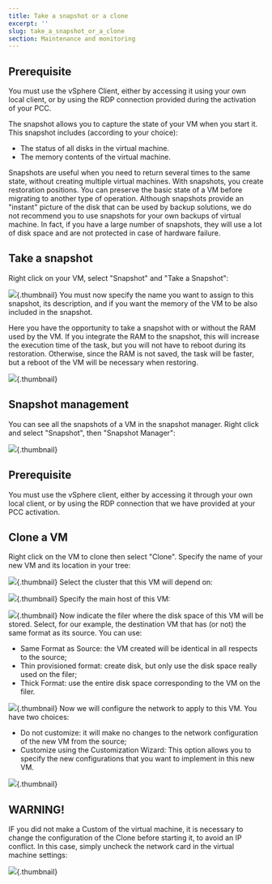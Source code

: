 ```yaml
---
title: Take a snapshot or a clone
excerpt: ''
slug: take_a_snapshot_or_a_clone
section: Maintenance and monitoring
---
```



## Prerequisite
You must use the vSphere Client, either by accessing it using your own local client, or by using the RDP connection provided during the activation of your PCC.

The snapshot allows you to capture the state of your VM when you start it. This snapshot includes (according to your choice):

- The status of all disks in the virtual machine.
- The memory contents of the virtual machine.


Snapshots are useful when you need to return several times to the same state, without creating multiple virtual machines. With snapshots, you create restoration positions. You can preserve the basic state of a VM before migrating to another type of operation. Although snapshots provide an "instant" picture of the disk that can be used by backup solutions, we do not recommend you to use snapshots for your own backups of virtual machine. In fact, if you have a large number of snapshots, they will use a lot of disk space and are not protected in case of hardware failure.


## Take a snapshot
Right click on your VM, select "Snapshot" and "Take a Snapshot":

![](images/img_133.jpg){.thumbnail}
You must now specify the name you want to assign to this snapshot, its description, and if you want the memory of the VM to be also included in the snapshot.

Here you have the opportunity to take a snapshot with or without the RAM used by the VM.
If you integrate the RAM to the snapshot, this will increase the execution time of the task, but you will not have to reboot during its restoration. Otherwise, since the RAM is not saved, the task will be faster, but a reboot of the VM will be necessary when restoring.

![](images/img_134.jpg){.thumbnail}


## Snapshot management
You can see all the snapshots of a VM in the snapshot manager. Right click and select "Snapshot", then "Snapshot Manager":

![](images/img_135.jpg){.thumbnail}


## Prerequisite
You must use the vSphere client, either by accessing it through your own local client, or by using the RDP connection that we have provided at your PCC activation.


## Clone a VM
Right click on the VM to clone then select "Clone". Specify the name of your new VM and its location in your tree:

![](images/img_136.jpg){.thumbnail}
Select the cluster that this VM will depend on:

![](images/img_137.jpg){.thumbnail}
Specify the main host of this VM:

![](images/img_138.jpg){.thumbnail}
Now indicate the filer where the disk space of this VM will be stored. Select, for our example, the destination VM that has (or not) the same format as its source. You can use:


- Same Format as Source: the VM created will be identical in all respects to the source;
- Thin provisioned format: create disk, but only use the disk space really used on the filer;
- Thick Format: use the entire disk space corresponding to the VM on the filer.



![](images/img_139.jpg){.thumbnail}
Now we will configure the network to apply to this VM. You have two choices:

- Do not customize: it will make no changes to the network configuration of the new VM from the source;
- Customize using the Customization Wizard: This option allows you to specify the new configurations that you want to implement in this new VM.



![](images/img_140.jpg){.thumbnail}

## WARNING!
IF you did not make a Custom of the virtual machine, it is necessary to change the configuration of the Clone before starting it, to avoid an IP conflict.
In this case, simply uncheck the network card in the virtual machine settings:

![](images/img_141.jpg){.thumbnail}

